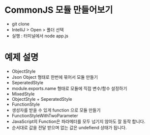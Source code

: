 # CommonJS 모듈 만들어보기

* git clone
* IntelliJ > Open > 폴더 선택
* 실행 : 터미널에서 node app.js 

# 예제 설명

* ObjectStyle
 * Json Object 형태로 한번에 묶어서 모듈 만들기
* SeperatedStyle
 * module.exports.name 형태로 모듈에 직접 변수/함수 설정하기
* MixedStyle
 * ObjectStyle + SeperatedStyle
* FunctionStyle
 * 생성자를 받을 수 있게 function 으로 모듈 만들기
* FunctionStyleWithTwoParameter
 * JavaScript의 Function은 파라메터를 모두 넘기지 않아도 잘 동작 합니다.
 * 순서대로 값을 전달 받으며 없는 값은 undefiend 상태가 됩니다.
